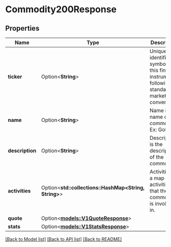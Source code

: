 # Commodity200Response

## Properties

Name | Type | Description | Notes
------------ | ------------- | ------------- | -------------
**ticker** | Option<**String**> | Unique identifier symbol for this financial instrument, following standard market conventions. | [optional]
**name** | Option<**String**> | Name is the name of the commodity. Ex: Gold. | [optional]
**description** | Option<**String**> | Description is the description of the commodity. | [optional]
**activities** | Option<**std::collections::HashMap<String, String>**> | Activities is a map of activities that the commodity is involved in. | [optional]
**quote** | Option<[**models::V1QuoteResponse**](v1QuoteResponse.md)> |  | [optional]
**stats** | Option<[**models::V1StatsResponse**](v1StatsResponse.md)> |  | [optional]

[[Back to Model list]](../README.md#documentation-for-models) [[Back to API list]](../README.md#documentation-for-api-endpoints) [[Back to README]](../README.md)


